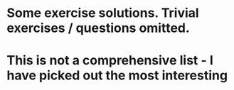 # Some exercise solutions. Trivial exercises / questions omitted.
# This is not a comprehensive list - I have picked out the most interesting
